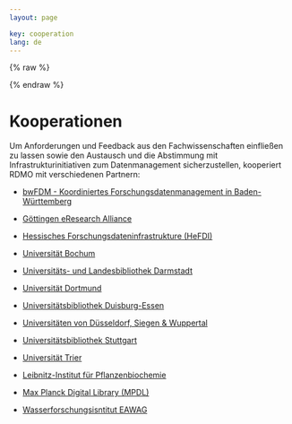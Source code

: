 ```yaml
---
layout: page

key: cooperation
lang: de
---
```


<link rel="stylesheet" href="/css/leaflet.css" />

<script>
    var _locations = {{ site.data.locations | jsonify }};
</script>

{% raw  %}
<script id="marker-template" type="text/x-handlebars-template">
    <h4>{{name}}</h4>

    <dl>
        {{#if url}}
        <dt>URL</dt>
        <dd><a href="{{url}}" target="_blank">{{url}}</a></dd>
        {{/if}}
        {{#if contact}}
        <dt>Kontakt</dt>
        <dd>{{contact}}</dd>
        {{/if}}
    </dl>
</script>
{% endraw %}

<script src="/js/handlebars.min.js"></script>
<script src="/js/leaflet.js"></script>
<script src="/js/map.js"></script>

<div id="map" class="map"></div>

Kooperationen
=============

Um Anforderungen und Feedback aus den Fachwissenschaften einfließen zu lassen sowie den Austausch und die Abstimmung mit Infrastrukturinitiativen zum Datenmanagement sicherzustellen, kooperiert RDMO mit verschiedenen Partnern:

* [bwFDM - Koordiniertes Forschungsdatenmanagement in Baden-Württemberg](https://bwfdm.scc.kit.edu/)
* [Göttingen eResearch Alliance](http://www.eresearch.uni-goettingen.de/)
* [Hessisches Forschungsdateninfrastrukture (HeFDI)](https://www.uni-marburg.de/projekte/forschungsdaten/projekt)

* [Universität Bochum](www.ruhr-uni-bochum.de)
* [Universitäts- und Landesbibliothek Darmstadt](https://www.ulb.tu-darmstadt.de)
* [Universität Dortmund](https://www.tu-dortmund.de/uni/de/Uni)
* [Universitätsbibliothek Duisburg-Essen](https://www.uni-due.de/ub/index.php)
* [Universitäten von Düsseldorf, Siegen & Wuppertal]()
* [Universitätsbibliothek Stuttgart](https://www.ub.stuttgart.de/)
* [Universität Trier](https://www.uni-trier.de)

* [Leibnitz-Institut für Pflanzenbiochemie](https://www.ipb-halle.de)
* [Max Planck Digital Library (MPDL)](https://www.mpdl.mpg.de)
* [Wasserforschungsisntitut EAWAG](www.eawag.ch)

